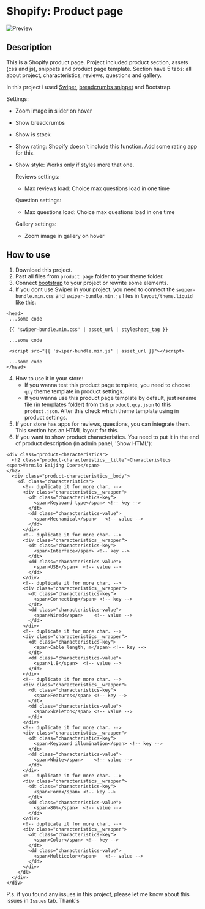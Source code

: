# Shopify: Product page
![Preview](https://github.com/qcyGH/Shopify--Product-page/blob/main/preview.gif "Preview")

## Description

This is a Shopify product page. Project included product section, assets (css and js), snippets and product page template. Section have 5 tabs: all about project, characteristics, reviews, questions and gallery.

In this project i used [Swiper](https://swiperjs.com/), [breadcrumbs snippet](https://github.com/qcyGH/Shopify--Breadcrumbs-snippet) and Bootstrap.

Settings:

- Zoom image in slider on hover
- Show breadcrumbs
- Show is stock
- Show rating: Shopify doesn`t include this function. Add some rating app for this.
- Show style: Works only if styles more that one.

    Reviews settings:

    - Max reviews load: Choice max questions load in one time


    Question settings:

    - Max questions load: Choice max questions load in one time


    Gallery settings:

    - Zoom image in gallery on hover

## How to use

1. Download this project.
2. Past all files from `product page` folder to your theme folder.
3. Connect [bootstrap](https://getbootstrap.com/docs/5.3/getting-started/introduction/#quick-start) to your project or rewrite some elements.
4. If you dont use Swiper in your project, you need to connect the `swiper-bundle.min.css` and `swiper-bundle.min.js` files in `layout/theme.liquid` like this:

```liquid
<head>
 ...some code

 {{ 'swiper-bundle.min.css' | asset_url | stylesheet_tag }}

 ...some code

 <script src="{{ 'swiper-bundle.min.js' | asset_url }}"></script>

 ...some code
</head>
```
4. How to use it in your store:
    - If you wanna test this product page template, you need to choose `qcy` theme template in product settings.
    - If you wanna use this product page template by default, just rename file (in templates folder) from this `product.qcy.json` to this `product.json`. After this check which theme template using in product settings.
5. If your store has apps for reviews, questions, you can integrate them. This section has an HTML layout for this.
6. If you want to show product characteristics. You need to put it in the end of product description (in admin panel, 'Show HTML'):
```liquid
<div class="product-сharacteristics">
  <h2 class="product-сharacteristics__title">Characteristics <span>Varmilo Beijing Opera</span>
</h2>
  <div class="product-сharacteristics__body">
    <dl class="characteristics">
      <!-- duplicate it for more char. -->
      <div class="characteristics__wrapper">
        <dt class="characteristics-key">
          <span>Keyboard type</span> <!-- key -->
        </dt>
        <dd class="characteristics-value">
          <span>Mechanical</span>	<!-- value -->
        </dd>
      </div>
      <!-- duplicate it for more char. -->
      <div class="characteristics__wrapper">
        <dt class="characteristics-key">
          <span>Interface</span> <!-- key -->
        </dt>
        <dd class="characteristics-value">
          <span>USB</span>	<!-- value -->
        </dd>
      </div>
      <!-- duplicate it for more char. -->
      <div class="characteristics__wrapper">
        <dt class="characteristics-key">
          <span>Connecting</span> <!-- key -->
        </dt>
        <dd class="characteristics-value">
          <span>Wired</span>	<!-- value -->
        </dd>
      </div>
      <!-- duplicate it for more char. -->
      <div class="characteristics__wrapper">
        <dt class="characteristics-key">
          <span>Cable length, m</span> <!-- key -->
        </dt>
        <dd class="characteristics-value">
          <span>1.8</span>	<!-- value -->
        </dd>
      </div>
      <!-- duplicate it for more char. -->
      <div class="characteristics__wrapper">
        <dt class="characteristics-key">
          <span>Features</span> <!-- key -->
        </dt>
        <dd class="characteristics-value">
          <span>Skeleton</span>	<!-- value -->
        </dd>
      </div>
      <!-- duplicate it for more char. -->
      <div class="characteristics__wrapper">
        <dt class="characteristics-key">
          <span>Keyboard illumination</span> <!-- key -->
        </dt>
        <dd class="characteristics-value">
          <span>White</span>	<!-- value -->
        </dd>
      </div>
      <!-- duplicate it for more char. -->
      <div class="characteristics__wrapper">
        <dt class="characteristics-key">
          <span>Form</span> <!-- key -->
        </dt>
        <dd class="characteristics-value">
          <span>80%</span>	<!-- value -->
        </dd>
      </div>
      <!-- duplicate it for more char. -->
      <div class="characteristics__wrapper">
        <dt class="characteristics-key">
          <span>Color</span> <!-- key -->
        </dt>
        <dd class="characteristics-value">
          <span>Multicolor</span>	<!-- value -->
        </dd>
      </div>
    </dl>
  </div>
</div>
```

P.s. if you found any issues in this project, please let me know about this issues in `Issues` tab. Thank`s
